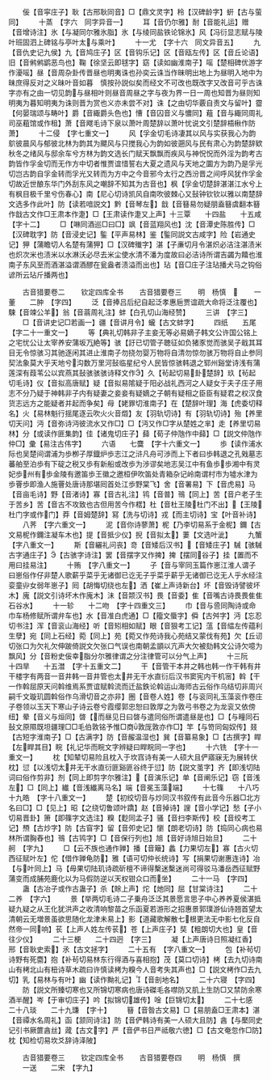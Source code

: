 <!-- { "loadSidebar": true } -->
　　佞【音寜庄子】耿【古邢耿同音】□【鼎文灵字】秢【汉碑龄字】蚈【古与萤同】
　　十蒸　【字六　同字异音一】
　　耳【音仍尔雅】耐【音能礼运】赠【音增诗注】氷【与凝同尔雅氷脂】氷【与绫同盐铁论锦氷】风【冯衍显志赋与陵叶班固泗上碑铭与亭叶太与乘叶】
　　十一尤　【字十六　同文异音五】
　　九【音仇史记九侯】九【音鸠庄子】区【音钩乐记】区【音瓯左传】区【音丘论语】旧【音鸺鸺鹠恶鸟也】鞠【徐坚云即毬字】窈【读如幽淮南子】嗂【楚相碑优游字作瀀嗂】昼【音周杂卦传晋昼也明夷诛也孙奕云诛当作昧明出地上为昼明入地中为昧庶得反对之义昧叶音如暮　慎按孙説似矣而经文不可改也既改字又改音可乎古诛字亦有之由一切见韵与昼相叶则昼音周昼之字与夜为界一日一周也知晋为昼则知明夷为暮知明夷为诛则晋为赏也义亦未尝不对】诛【之由切华覈自责文与留叶】霤【何晏瑞颂与畴叶】爵【音緅爵头色也】慒【音囚音义与憹同】蒩【音与緅同周礼司巫蒩馆或作租】萧【音飕毛诗下泉以萧叶周楚辞以萧叶忧说文引楚辞梧楸作防萧】
　　十二侵　【字七重文一】
　　风【孚金切毛诗凄其以风与实获我心为韵鴥彼晨风与郁彼北林为韵其为飃风与只搅我心为韵如彼遡风与民有肃心为韵楚辞欵秋冬之绪风与邸余车兮方林为韵文选长门赋天飘飘而疾风与神怳怳而外淫为韵考古韵皆作孚金切而无作方中切者惟贾谊惜誓右大夏之遗风与天地之圜方为韵乃是孚光切岂古韵自孚金转而孚光又转而为方中之今音邪今太行之西汾晋之间呼风犹作孚金切故近世酿东华门外刮东风之嘲辞不知其为古音也】枫【孚金切楚辞湛湛江水兮上有枫目极千里兮伤春心】南【尼心切诗凯风自南吹彼棘心又鼔钟钦钦以雅以南楚辞文选多作此叶】防【读若喑説文】黔【音琴左】戠【音簮易勿疑朋盍簮虞翻本簮作戠古文作□王肃本作疌】□【王肃读作疌又上声】十三覃　　十四盐　　十五咸　【字十二】
　　□【啉同酒巡□曰□】飒【音蓝翔风也】沈【音潭史陈胜传】□【汉碑耽字】防【音浸史记】鍳【平声易林】鉴【鍳同説文古咸字】险【岩通史记】狎【蒲瞻切人名楚有蒲狎】□【汉碑殱字】湛【子亷切月令湛炽必洁注湛渍米也炽次米也渍米以水淋沃必尽去米尘使水清不潘为度故曰必洁诗所谓吉蠲为饎也淮南子东风至而酒湛溢谓酒醪在瓮盎者渍溢而出也】玷【音□庄子注玷播犬马之钩俗谚所云玷斤播两也】




　　古音猎要卷二
　　钦定四库全书
　　古音猎要卷三
　　明　杨慎　
　　一董　　二肿　【字四】
　　泛【音捧吕后纪自起泛孝惠巵贾谊疏大命将泛注覆也】駷【音竦公羊】翁【音蓊周礼注】蚌【白孔切山海经赞】
　　三讲　【字三】
　　□【音讲史记□若画一】疆【音讲月令】蠬【古文蚌字】
　　四纸　　五尾　【字二十一重文一】
　　等【典礼切韩非子主妾无等必易嫡子韩文公许国公铭上之宅忧公让太宰养安蒲坂万絶等】骇【訏已切管子聴征如负猪豕觉而骇吴子戢其耳目无令惊骇习其驰逐闲其进止淮南子勿挠勿婴万物将自清勿惊勿骇万物将自止参同契法象莫大乎天地兮沟数万里河鼔临星纪兮人民皆惊骇韩退之郓州谿堂诗浅有蒲莲深有葭苇公以宾燕其鼔骇骇骇诗释文作】久【茍起切易卦楚辞】玖【茍起切毛诗】仪【音拟高唐赋】疑【音拟易隂疑于阳必战礼西河之人疑女于夫子庄子用志不分乃疑于神韩非子内有疑妻之妾妾有疑嫡之子朝有疑相之臣臣有疑君之权汉食货志远方之能疑者并起而争矣】母【姥罪切淮南子】在【楚辞叶理】海【虎委切释名】火【易林魁行揺尾逐云吹火火音燬】友【羽轨切诗】有【羽轨切诗】殆【养里切天问】沔【音弥诗沔彼流水又作□】□【沔又作□字从楚姓之芈】走【养里切易林】分【或读作匪集韵】佳【诸鬼切庄子】蘬【荀子仲虺作中蘬】□【説文仲虺作仲□】彚【易注古伟字】
　　六语　　七麌　【字十六重文一】
　　歩【读作浦水际也吴楚间谓浦为歩栁子厚鐡炉歩志江之浒凡舟可渉而上下者曰歩韩退之孔戣墓志蕃舶至泊歩有下碇之税又歩有新船或改歩为渉谬矣地志吴江中有鱼歩歩湘中有灵妃歩州有歩金陵有邀笛歩王徽之邀桓伊吹笛处青箱杂记岭南谓村市为墟水津为歩罾歩即渔人施罾处唐诗那堪囘首处江歩野棠飞】舍【音署易】下【音虎易】马【音亩毛诗】野【音渚诗】寡【音古礼注】鸨【音普】鳵【同上】苦【音户老子生于苦乡】苦【音古不攻致也古但用苦今作楛】杜【音杜王陵杜门不出】【王陵杜门字或作门】莽【音姆楚辞】冩【洗与切诗】戎【而主切诗】宝【叶音补诗】
　　八荠　【字六重文一】
　　泥【音你诗蓼萧】柅【乃李切易系于金柅】鑈【古文易柅作鑈注凝车木也】提【音抵少仪】掜【音拟太】萋【文选叶泚】
　　九蟹　【字八重文一】
　　斯【音纚礼问丧】竒【音矮后汉书】【音矮庄子】駴【骇駴古字通庄子】【古骇字诗注】罢【音摆字又作捭】捭【摆同谷子】挂【置而不用曰挂易注】
　　十贿　【字八重文一】
　　子【音与宰同玉篇作崽江淮人谓子曰崽俗作仔非楚人歌薪乎菜乎无诸御已讫无子乎菜乎薪乎无诸御已讫无人乎水经注娈童丱女弱年崽子】囘【胡悔切绕也左】洒【崔上声诗新台】坏【音毁诗譬彼坏木】廆【説文引诗坏木作廆木】沬【音颒汉书】畏【音委】隹【音嘴古诗畏畏隹隹石谷水】
　　十一轸　　十二吻　【字十四重文三】
　　巾【音与巹同陶诗或命巾车杨修赋所谓弁车也】水【音准白虎通】□【籀文蜃字】僢【古舛字】沔【忘忍切书注】浑【音衮山海经】听【音矧相如赋】眼【音狠考工记】蕰【音緼左传蕴利生孽】宛【同上石经】菀【同上】苑【菀又作苑诗我心苑结又蒙伐有苑】欠【丘讱切张口为欠礼欠伸跛倚説文欠张口气误也南朝孟顗以亢声大欠被劾韩文公诗欠噫为飘风】分【音粉史佞幸脂分尔雅律谓之分注律管可以分气上声】
　　十三阮　　十四旱　　十五澘　【字十五重文二】
　　干【音管干本井之韩也韩一作干韩有井干楼字有两音一音井韩一音井管也太井无干水直衍后汉书窦宪内干机宻】斡【干一作斡屈原天问斡维焉系贾谊赋斡流而迁盐鉄论斡运山海师古云俗作乌结切非周兴嗣千文璇玑圆斡俗作乌滑切音之亦非】圈【音卷人姓】卷【与衮同礼玉藻衮作卷庄子卷领以玉天下寒山子诗云卷兮霞缨郭忠恕曰敦厚之为敦弓书卷之为龙衮又依傍纽】晕【音义与烜同】晵【而昼见日曰晵与遣同俗所谓遣昼是也】□【与疃同石鼔文原隰既坦疆理□□毛伯敦铭予惟□商敦厐敦亦作□】竿【与笴同匈奴传】叕【古短字淮南子】□【古满字】防【音赧温湿也】巽【音纂易象】□【古撰字】睅【左睅其目】睆【礼记华而睆文字辨疑曰睅睆同一字也】
　　十六铣　【字十一重文一】
　　枕【知辇切易险且枕入于坎窞诗有美一人硕大且俨寤寐无为展转伏枕】愆【以浅切太井无干水直衍匪谿匪谷终于愆】防【説文茧字】齐【即浅切陆词曰俗作剪非】剂【同上即剪字尔雅注】【音演乐记】单【音阐乐记】窃【音浅左】□【同上】纎【音浅纎离马名】端【音冕玉藻端】
　　十七篠　　十八巧　　十九皓　【字十八重文一】
　　楚【初绞切音与炒同汉书叙传有此音今乐器□北方名曰□】□【见上】昭【之绕切鲁颂叶蹻】赵【音掉诗】謏【音小学记】愁【子小切易晋卦】箫【即篠字文选注】糗【麨同孟子】骚【音扫李斯传】校【音绞考工记】槱【古炒字】防【古窅字】留【音夘史记】懰【朗老切诗】防【捣同心病也易林所谓胸舂也】鳵【古鸨字】□【音保行列也】旭【音好诗旭日始旦】
　　二十舸　【字九】
　　□【云不族也通作亸】播【音簸】蠡【力果切左】寡【古火切西征赋叶左】佗【借作亸龟防】雅【语可切仲长统诗】写【捐果切谢惠连诗】冶【与叶同上】马【毋果切陆玑诗疏斫檀不谛得檕迷檕迷尚可得驳马潘岳西征赋野蒲变而成脯苑鹿化以为马假防逆以天权钳众口而坐】
　　二十一马　【字四】
　　蛊【古冶子或作古蛊子】杀【賖上声】炨【灺同】屈【甘棠诗注】
　　二十二养　【字六】
　　景【举两切毛诗二子乗舟泛泛其景愿言思子中心养养夏侯湛抵疑九疑之从王化犹洪声之收清响黎苗之乐函夏若游形之招惠景郭璞游仙诗翘首望太清朝云无増景虽欲思随化龙津未易上】影【道藏歌解散七根更法无中影七化反自然帝一同响】苌【上声人姓左传苌】苍【上声庄子】奘【粗朗切大也】皇【音往少仪】
　　二十三梗　　二十四迥　【字三】
　　凝【上声唐诗日照凝红香】邢【音耿史索】氶【古文拯字】
　　二十五有　【字八重文一】
　　包【补茍切诗野有死麕】抱【补茍切易林东行得酒与喜相抱】茂【莫口切诗】栲【去九切诗南山有栲北山有杻诗草木疏曰许慎读栲为糗今人音考失其声也】□【説文栲作□去九切】乳【易林与有叶】幽【读作黝礼记】【音剖地名】
　　二十六寝　【字四】
　　防【説文所臻切寒也又所锦切寒病也唐诗磔毛各噤防又肌上生防□又禁防余寒酒半醒】岑【于审切庄子】吟【拟锦切雄传】唫【巨锦切太】
　　二十七感　　二十八琰　　二十九豏　【字十】
　　簮【音昝古文易】□【易朋盍□王肃本】湛【音禫水名周礼】函【颔同诗注】防【音俨韩诗有美一人硕大且防】酓【与檿同史记引书厥篚酓丝】蒧【古文字】严【音俨书日严祗敬六徳】□【古文奄忽作□防】枕【知检切易坎爻辞诗泽陂】












　　古音猎要卷三
　　钦定四库全书
　　古音猎要卷四
　　明　杨慎　撰
　　一送　　二宋　【字九】
